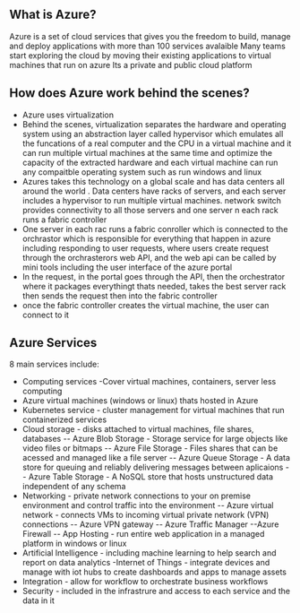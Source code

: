 ## What is Azure?
Azure is a set of cloud services that gives you the freedom to build, manage and deploy applications with more than 100 services avalaible
Many teams start exploring the cloud by moving their existing applications to virtual machines that run on azure 
Its a private and public cloud platform

## How does Azure work behind the scenes?
- Azure uses virtualization 
- Behind the scenes, virtualization separates the hardware and operating system using an abstraction layer called hypervisor which  emulates all the funcations of a real computer and the CPU in a virtual machine and it can run multiple virtual machines at the same time and optimize the capacity of the extracted hardware and each virtual machine can run any compaitble operating system such as  run windows and linux 
- Azures takes this technology on a global scale and has data centers all around the world . Data centers have racks of servers, and  each server includes a hypervisor to run multiple virtual machines.  network switch provides connectivity to all those servers and one server n each rack runs a fabric controller 
- One server in each rac runs a fabric conroller which is connected to the orchrastor which is responsible for everything that happen in azure including responding to user requests, where users create request through the orchrasterors web API, and the web api can be called by mini tools including the user interface of the azure portal  
- In the request, in the portal goes through the API, then the orchestrator where it packages everythingt thats needed, takes the best server rack then sends the request then into the fabric controller
- once the fabric controller creates the virtual machine, the user can connect to it 

## Azure Services
8 main services include:
- Computing services -Cover virtual machines, containers,  server less computing
- Azure virtual machines (windows or linux) thats hosted in Azure
- Kubernetes service - cluster management for virtual machines that run containerized services
- Cloud storage - disks attached to virtual machines, file shares, databases
-- Azure Blob Storage - Storage service for large objects like video files or bitmaps
-- Azure File Storage - Files shares that can be acessed and managed like a file server
-- Azure Queue Storage - A data store for queuing and reliably delivering messages between aplicaions
-- Azure Table Storage - A NoSQL store that hosts unstructured data independent of any schema
- Networking - private network connections to your on premise environment and control traffic into the environment
-- Azure virtual network - connects VMs to incoming virtual private network (VPN) connections
-- Azure VPN gateway 
-- Azure Traffic Manager
--Azure Firewall
-- App Hosting - run entire web application in a  managed platform in windows or linux
- Artificial Intelligence - including machine learning to help search and report on data analytics
-Internet of Things - integrate devices and manage with iot hubs to create dashboards and apps to manage assets
- Integration - allow for workflow to orchestrate business workflows
- Security - included in the infrastrure and access to each service and the data in it 
